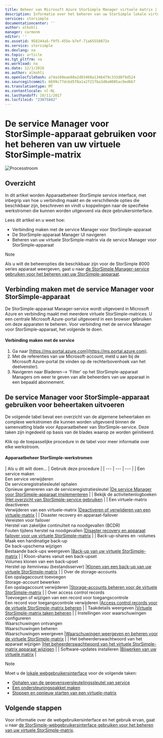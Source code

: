 ```yaml
---
title: Beheer van Microsoft Azure StorSimple Manager virtuele matrix | Microsoft Docs
description: Informatie over het beheren van uw StorSimple lokale virtuele-matrix met behulp van de service Manager voor StorSimple-apparaat in de Azure-portal.
services: storsimple
documentationcenter: ''
author: alkohli
manager: carmonm
editor: ''
ms.assetid: 958244a5-f9f5-455e-b7ef-71a65558872e
ms.service: storsimple
ms.devlang: na
ms.topic: article
ms.tgt_pltfrm: na
ms.workload: na
ms.date: 12/1/2016
ms.author: alkohli
ms.openlocfilehash: a74a160eae88a2d03460a1346479c333d8f9d524
ms.sourcegitcommit: 6699c77dcbd5f8a1a2f21fba3d0a0005ac9ed6b7
ms.translationtype: MT
ms.contentlocale: nl-NL
ms.lasthandoff: 10/11/2017
ms.locfileid: "23875842"
---
```

# <a name="use-the-storsimple-device-manager-service-to-administer-your-storsimple-virtual-array"></a>De service Manager voor StorSimple-apparaat gebruiken voor het beheren van uw virtuele StorSimple-matrix
![Processtroom](./media/storsimple-virtual-array-manager-service-administration/manage4.png)

## <a name="overview"></a>Overzicht
In dit artikel worden Apparaatbeheer StorSimple service interface, met inbegrip van hoe u verbinding maakt en de verschillende opties die beschikbaar zijn, beschreven en vindt u koppelingen naar de specifieke werkstromen die kunnen worden uitgevoerd via deze gebruikersinterface.

Lees dit artikel en u weet hoe:

* Verbinding maken met de service Manager voor StorSimple-apparaat
* De StorSimple-apparaat Manager UI navigeren
* Beheren van uw virtuele StorSimple-matrix via de service Manager voor StorSimple-apparaat

> [!NOTE]
> Als u wilt de beheeropties die beschikbaar zijn voor de StorSimple 8000 series apparaat weergeven, gaat u naar [de StorSimple Manager-service gebruiken voor het beheren van uw StorSimple-apparaat](storsimple-manager-service-administration.md).
> 
> 

## <a name="connect-to-the-storsimple-device-manager-service"></a>Verbinding maken met de service Manager voor StorSimple-apparaat
De StorSimple-apparaat Manager-service wordt uitgevoerd in Microsoft Azure en verbinding maakt met meerdere virtuele StorSimple-matrices. U een centrale Microsoft Azure-portal uitgevoerd in een browser gebruiken om deze apparaten te beheren. Voor verbinding met de service Manager voor StorSimple-apparaat, het volgende te doen.

#### <a name="to-connect-to-the-service"></a>Verbinding maken met de service
1. Ga naar [https://ms.portal.azure.com](https://ms.portal.azure.com).
2. Met de referenties van uw Microsoft-account, meld u aan bij de Microsoft Azure-portal (te vinden op de rechterbovenhoek van het deelvenster).
3. Navigeren naar Bladeren--> 'Filter' op het StorSimple-apparaat Managers om weer te geven van alle beheerders van uw apparaat in een bepaald abonnement.

## <a name="use-the-storsimple-device-manager-service-to-perform-management-tasks"></a>De service Manager voor StorSimple-apparaat gebruiken voor beheertaken uitvoeren
De volgende tabel bevat een overzicht van de algemene beheertaken en complexe werkstromen die kunnen worden uitgevoerd binnen de samenvatting blade voor Apparaatbeheer van StorSimple-service. Deze taken zijn ingedeeld op basis van de blades waarop ze worden geïnitieerd.

Klik op de toepasselijke procedure in de tabel voor meer informatie over elke werkstroom.

#### <a name="storsimple-device-manager-workflows"></a>Apparaatbeheer StorSimple-werkstromen
| Als u dit wilt doen... | Gebruik deze procedure |
| --- | --- | --- |
| Een service maken</br>Een service verwijderen</br>De serviceregistratiesleutel ophalen</br>Opnieuw genereren van de serviceregistratiesleutel |[De service Manager voor StorSimple-apparaat implementeren](storsimple-virtual-array-manage-service.md) |
| Bekijk de activiteitenlogboeken |[Het overzicht van StorSimple-service gebruiken](storsimple-virtual-array-service-summary.md) |
| Een virtuele-matrix deactiveren</br>Verwijderen van een virtuele-matrix |[Deactiveren of verwijderen van een virtuele-matrix](storsimple-virtual-array-deactivate-and-delete-device.md) |
| Disaster recovery en apparaat-failover</br>Vereisten voor failover</br>Herstel van zakelijke continuïteit na noodgevallen (BCDR)</br>Fouten tijdens herstel na noodgevallen |[Disaster recovery en apparaat failover voor uw virtuele StorSimple-matrix](storsimple-virtual-array-failover-dr.md) |
| Back-up-shares en -volumes</br>Maak een handmatige back-up</br>De back-upschema wijzigen</br>Bestaande back-ups weergeven |[Back-up van uw virtuele StorSimple-matrix](storsimple-virtual-array-backup.md) |
| Kloon-shares vanuit een back-upset</br>Volumes klonen van een back-upset</br>Herstel op itemniveau (bestandsserver) |[Klonen van een back-up van uw virtuele StorSimple-matrix](storsimple-virtual-array-clone.md) |
| Over de storage-accounts</br>Een opslagaccount toevoegen</br>Storage-account bewerken</br>Een opslagaccount verwijderen |[Storage-accounts beheren voor de virtuele StorSimple-matrix](storsimple-virtual-array-manage-storage-accounts.md) |
| Over access control records</br>Toevoegen of wijzigen van een record voor toegangscontrole </br>Een record voor toegangscontrole verwijderen |[Access control records voor de virtuele StorSimple-matrix beheren](storsimple-virtual-array-manage-acrs.md) |
| Taakdetails weergeven |[Virtuele StorSimple-matrix taken beheren](storsimple-virtual-array-manage-jobs.md) |
| Instellingen voor waarschuwingen configureren</br>Waarschuwingen ontvangen</br>Waarschuwingen beheren</br>Waarschuwingen weergeven |[Waarschuwingen weergeven en beheren voor de virtuele StorSimple-matrix](storsimple-virtual-array-manage-alerts.md) |
| Het beheerderswachtwoord van het apparaat wijzigen |[Het beheerderswachtwoord van het virtuele StorSimple-matrix apparaat wijzigen](storsimple-virtual-array-change-device-admin-password.md) |
| Software-updates installeren |[Bijwerken van uw virtuele matrix](storsimple-virtual-array-install-update.md) |

> [!NOTE]
> Moet u de [lokale webgebruikersinterface](storsimple-ova-web-ui-admin.md) voor de volgende taken:
> 
> * [Ophalen van de gegevensversleutelingssleutel van service](storsimple-ova-web-ui-admin.md#get-the-service-data-encryption-key)
> * [Een ondersteuningspakket maken](storsimple-ova-web-ui-admin.md#generate-a-log-package)
> * [Stoppen en opnieuw starten van een virtuele-matrix](storsimple-ova-web-ui-admin.md#shut-down-and-restart-your-device)
> 
> 

## <a name="next-steps"></a>Volgende stappen
Voor informatie over de webgebruikersinterface en het gebruik ervan, gaat u naar [de StorSimple-webgebruikersinterface gebruiken voor het beheren van uw virtuele StorSimple-matrix](storsimple-ova-web-ui-admin.md).

